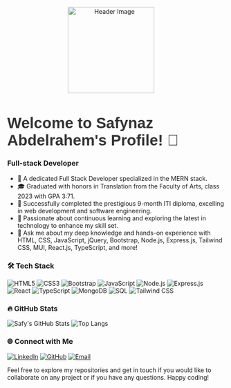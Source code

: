 <p align="center">
  <img src="https://media.giphy.com/media/13HgwGsXF0aiGY/giphy.gif" alt="Header Image" width="200" style="vertical-align: middle;"/>
  <span style="display: inline-block; vertical-align: middle; text-align: left; margin-left: 20px;">
    <h1 style="font-size: 2.5em; color: #333; font-family: Arial, sans-serif;">Welcome to Safynaz Abdelrahem's Profile! 👋</h1>
    <div style="position: relative; font-size: 1.5em; color: #007ACC; font-family: Arial, sans-serif;">
      <p id="animated-text" style="margin: 0;"></p>
    </div>
  </span>
</p>

<script>
  // JavaScript for animation
  const texts = ["MERN Stack Developer", "Passionate Coder", "Tech Enthusiast"];
  let i = 0;
  let j = 0;
  const speed = 100;
  const element = document.getElementById("animated-text");

  function type() {
    if (i < texts.length) {
      const text = texts[i];
      if (j < text.length) {
        element.textContent += text.charAt(j);
        j++;
        setTimeout(type, speed);
      } else {
        setTimeout(() => {
          element.textContent = "";
          j = 0;
          i = (i + 1) % texts.length;
          type();
        }, 2000);
      }
    }
  }

  type();
</script>


### Full-stack Developer

- 🌟 A dedicated Full Stack Developer specialized in the MERN stack.
- 🎓 Graduated with honors in Translation from the Faculty of Arts, class 2023 with GPA 3:71.
- 📜 Successfully completed the prestigious 9-month ITI diploma, excelling in web development and software engineering.
- 🚀 Passionate about continuous learning and exploring the latest in technology to enhance my skill set.
- 💬 Ask me about my deep knowledge and hands-on experience with HTML, CSS, JavaScript, jQuery, Bootstrap, Node.js, Express.js, Tailwind CSS, MUI, React.js, TypeScript, and more!

### 🛠️ Tech Stack

![HTML5](https://img.shields.io/badge/-HTML5-E34F26?style=flat&logo=html5&logoColor=white)
![CSS3](https://img.shields.io/badge/-CSS3-1572B6?style=flat&logo=css3&logoColor=white)
![Bootstrap](https://img.shields.io/badge/-Bootstrap-563D7C?style=flat&logo=bootstrap&logoColor=white)
![JavaScript](https://img.shields.io/badge/-JavaScript-F7DF1E?style=flat&logo=javascript&logoColor=black)
![Node.js](https://img.shields.io/badge/-Node.js-339933?style=flat&logo=node.js&logoColor=white)
![Express.js](https://img.shields.io/badge/-Express.js-000000?style=flat&logo=express&logoColor=white)
![React](https://img.shields.io/badge/-React-61DAFB?style=flat&logo=react&logoColor=black)
![TypeScript](https://img.shields.io/badge/-TypeScript-007ACC?style=flat&logo=typescript&logoColor=white)
![MongoDB](https://img.shields.io/badge/-MongoDB-47A248?style=flat&logo=mongodb&logoColor=white)
![SQL](https://img.shields.io/badge/-SQL-4479A1?style=flat&logo=sql&logoColor=white)
![Tailwind CSS](https://img.shields.io/badge/-Tailwind%20CSS-38B2AC?style=flat&logo=tailwind-css&logoColor=white)

### 🔥 GitHub Stats

![Safy's GitHub Stats](https://github-readme-stats.vercel.app/api?username=safyabdelrahem&show_icons=true&theme=radical)
![Top Langs](https://github-readme-stats.vercel.app/api/top-langs/?username=safyabdelrahem&layout=compact&theme=radical)

### 🌐 Connect with Me

[![LinkedIn](https://img.shields.io/badge/-LinkedIn-0077B5?style=flat&logo=linkedin&logoColor=white)](https://linkedin.com/in/safyabdelrahem)
[![GitHub](https://img.shields.io/badge/-GitHub-181717?style=flat&logo=github&logoColor=white)](https://github.com/safyabdelrahem)
[![Email](https://img.shields.io/badge/Email-D14836?style=flat&logo=gmail&logoColor=white)](mailto:safynazabdelraheem@gmail.com)

Feel free to explore my repositories and get in touch if you would like to collaborate on any project or if you have any questions. Happy coding!
